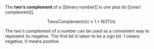 The **two's complement** of a [[binary number]] is one plus its [[ones' complement]]. 

$$
\mathsf{Twos Complement}(n) \equiv 1 + \mathsf{NOT}(n)
$$

The two's complement of a number can be used as a convenient way to represent its negative. The first bit is taken to be a sign bit: 1 means negative, 0 means positive.
